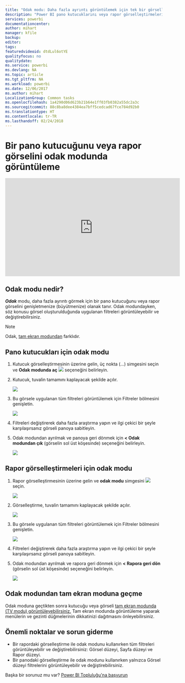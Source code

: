 ```yaml
---
title: "Odak modu: Daha fazla ayrıntı görüntülemek için tek bir görselleştirmeyi yakınlaştırın."
description: "Power BI pano kutucuklarını veya rapor görselleştirmelerini odak modunda (büyütme olarak da bilinir) görüntülemeye yönelik belgeler."
services: powerbi
documentationcenter: 
author: mihart
manager: kfile
backup: 
editor: 
tags: 
featuredvideoid: dtdLul6otYE
qualityfocus: no
qualitydate: 
ms.service: powerbi
ms.devlang: NA
ms.topic: article
ms.tgt_pltfrm: NA
ms.workload: powerbi
ms.date: 12/06/2017
ms.author: mihart
LocalizationGroup: Common tasks
ms.openlocfilehash: 1a4290d06d623b21b64e1ff03fb0382a55dc2a3c
ms.sourcegitcommit: 88c8ba8dee4384ea7bff5cedcad67fce784d92b0
ms.translationtype: HT
ms.contentlocale: tr-TR
ms.lasthandoff: 02/24/2018
---
```

# <a name="display-a-dashboard-tile-or-report-visual-in-focus-mode"></a>Bir pano kutucuğunu veya rapor görselini odak modunda görüntüleme
<iframe width="560" height="315" src="https://www.youtube.com/embed/dtdLul6otYE" frameborder="0" allowfullscreen></iframe>


## <a name="what-is-focus-mode"></a>Odak modu nedir?
***Odak*** modu, daha fazla ayrıntı görmek için bir pano kutucuğunu veya rapor görselini genişletmenize (büyütmenize) olanak tanır.  Odak modundayken, söz konusu görsel oluşturulduğunda uygulanan filtreleri görüntüleyebilir ve değiştirebilirsiniz.  

> [!NOTE]
> Odak, [tam ekran modundan](service-fullscreen-mode.md) farklıdır.
> 
## <a name="focus-mode-for-dashboard-tiles"></a>Pano kutucukları için odak modu
1. Kutucuk görselleştirmesinin üzerine gelin, üç nokta (...) simgesini seçin ve **Odak modunda aç** ![](media/service-focus-mode/power-bi-dashboard-focus-mode.png) seçeneğini belirleyin.  
   
2. Kutucuk, tuvalin tamamını kaplayacak şekilde açılır. 

   ![](media/service-focus-mode/power-bi-tile-focus.png)

3. Bu görsele uygulanan tüm filtreleri görüntülemek için Filtreler bölmesini genişletin.
   
   ![](media/service-focus-mode/power-bi-focus-filters.png)

4. Filtreleri değiştirerek daha fazla araştırma yapın ve ilgi çekici bir şeyle karşılaşırsanız görseli panoya sabitleyin.

5. Odak modundan ayrılmak ve panoya geri dönmek için **< Odak modundan çık** (görselin sol üst köşesinde) seçeneğini belirleyin.
   
    ![](media/service-focus-mode/power-bi-tile-exit-focus.png)    


## <a name="focus-mode-for-report-visualizations"></a>Rapor görselleştirmeleri için odak modu

1. Rapor görselleştirmesinin üzerine gelin ve **odak modu** simgesini ![](media/service-focus-mode/pbi_popout.jpg) seçin.  
   
   ![](media/service-focus-mode/power-bi-hover-focus.png)
2. Görselleştirme, tuvalin tamamını kaplayacak şekilde açılır. 

   
   ![](media/service-focus-mode/power-bi-display-focus-newer2.png)
3. Bu görsele uygulanan tüm filtreleri görüntülemek için Filtreler bölmesini genişletin.
   
   ![](media/service-focus-mode/power-bi-display-focus-filters.png)
4. Filtreleri değiştirerek daha fazla araştırma yapın ve ilgi çekici bir şeyle karşılaşırsanız görseli panoya sabitleyin.   
5. Odak modundan ayrılmak ve rapora geri dönmek için **< Rapora geri dön** (görselin sol üst köşesinde) seçeneğini belirleyin. 
   
    ![](media/service-focus-mode/power-bi-exit-focus-report.png)  

## <a name="go-from-focus-mode-to-full-screen-mode"></a>Odak modundan tam ekran moduna geçme
Odak moduna geçtikten sonra kutucuğu veya görseli [tam ekran modunda (TV modu) görüntüleyebilirsiniz.](service-fullscreen-mode.md) Tam ekran modunda görüntüleme yaparak menülerin ve gezinti düğmelerinin dikkatinizi dağıtmasını önleyebilirsiniz.

## <a name="considerations-and-troubleshooting"></a>Önemli noktalar ve sorun giderme
* Bir rapordaki görselleştirme ile odak modunu kullanırken tüm filtreleri görüntüleyebilir ve değiştirebilirsiniz: Görsel düzeyi, Sayfa düzeyi ve Rapor düzeyi.    
* Bir panodaki görselleştirme ile odak modunu kullanırken yalnızca Görsel düzeyi filtrelerini görüntüleyebilir ve değiştirebilirsiniz.

Başka bir sorunuz mu var? [Power BI Topluluğu'na başvurun](http://community.powerbi.com/)

